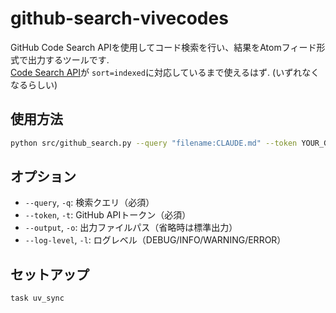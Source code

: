 # github-search-vivecodes

GitHub Code Search APIを使用してコード検索を行い、結果をAtomフィード形式で出力するツールです.  
[Code Search API](https://docs.github.com/en/rest/search/search#search-code)が `sort=indexed`に対応しているまで使えるはず. (いずれなくなるらしい)

## 使用方法

```bash
python src/github_search.py --query "filename:CLAUDE.md" --token YOUR_GITHUB_TOKEN
```

## オプション

- `--query`, `-q`: 検索クエリ（必須）
- `--token`, `-t`: GitHub APIトークン（必須）
- `--output`, `-o`: 出力ファイルパス（省略時は標準出力）
- `--log-level`, `-l`: ログレベル（DEBUG/INFO/WARNING/ERROR）

## セットアップ

```bash
task uv_sync
```
